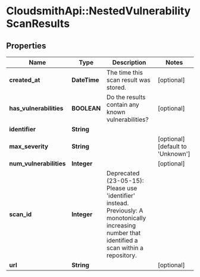# CloudsmithApi::NestedVulnerabilityScanResults

## Properties
Name | Type | Description | Notes
------------ | ------------- | ------------- | -------------
**created_at** | **DateTime** | The time this scan result was stored. | [optional] 
**has_vulnerabilities** | **BOOLEAN** | Do the results contain any known vulnerabilities? | [optional] 
**identifier** | **String** |  | 
**max_severity** | **String** |  | [optional] [default to &#39;Unknown&#39;]
**num_vulnerabilities** | **Integer** |  | [optional] 
**scan_id** | **Integer** | Deprecated (23-05-15): Please use &#39;identifier&#39; instead. Previously: A monotonically increasing number that identified a scan within a repository. | 
**url** | **String** |  | [optional] 


